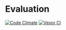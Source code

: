 Evaluation
================

[![Code Climate](https://codeclimate.com/repos/582d873b83bf440054001263/badges/1a53ba91eb94151e50c5/gpa.svg)](https://codeclimate.com/repos/582d873b83bf440054001263/feed)
[![Vexor CI](https://ci.vexor.io/projects/1c86d35d-95ea-4f15-977c-aec563220e10/status.svg)](https://ci.vexor.io/ui/projects/1c86d35d-95ea-4f15-977c-aec563220e10/builds)

